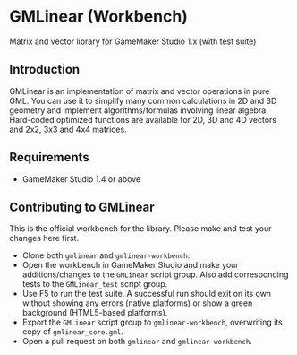 # GMLinear (Workbench)
Matrix and vector library for GameMaker Studio 1.x (with test suite)

## Introduction
GMLinear is an implementation of matrix and vector operations in pure GML. You can use it to simplify many common calculations in 2D and 3D geometry and implement algorithms/formulas involving linear algebra. Hard-coded optimized functions are available for 2D, 3D and 4D vectors and 2x2, 3x3 and 4x4 matrices.

## Requirements
- GameMaker Studio 1.4 or above

## Contributing to GMLinear
This is the official workbench for the library. Please make and test your changes here first.
+ Clone both `gmlinear` and `gmlinear-workbench`.
+ Open the workbench in GameMaker Studio and make your additions/changes to the `GMLinear` script group. Also add corresponding tests to the `GMLinear_test` script group.
+ Use F5 to run the test suite. A successful run should exit on its own without showing any errors (native platforms) or show a green background (HTML5-based platforms).
+ Export the `GMLinear` script group to `gmlinear-workbench`, overwriting its copy of `gmlinear_core.gml`.
+ Open a pull request on both `gmlinear` and `gmlinear-workbench`.
